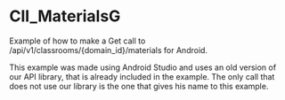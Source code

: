 ClI_MaterialsG
=============

Example of how to make a Get call to /api/v1/classrooms/{domain_id}/materials for Android.

This example was made using Android Studio and uses an old version of our API library, that is already included in the example. The only call that does not use our library is the one that gives his name to this example.



